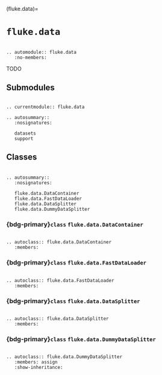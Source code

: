 (fluke.data)=

# ``fluke.data``

```{eval-rst}

.. automodule:: fluke.data
   :no-members:

```

TODO

## Submodules

```{eval-rst}

.. currentmodule:: fluke.data

.. autosummary::
   :nosignatures:

   datasets
   support

```

<h2>

Classes

</h2>

```{eval-rst}

.. autosummary:: 
   :nosignatures:

   fluke.data.DataContainer
   fluke.data.FastDataLoader
   fluke.data.DataSplitter
   fluke.data.DummyDataSplitter
```

<h3>

{bdg-primary}`class` ``fluke.data.DataContainer``

</h3>

```{eval-rst}

.. autoclass:: fluke.data.DataContainer
   :members:

```

<h3>

{bdg-primary}`class` ``fluke.data.FastDataLoader``

</h3>

```{eval-rst}

.. autoclass:: fluke.data.FastDataLoader
   :members:

```


<h3>

{bdg-primary}`class` ``fluke.data.DataSplitter``

</h3>

```{eval-rst}

.. autoclass:: fluke.data.DataSplitter
   :members:

```

<h3>

{bdg-primary}`class` ``fluke.data.DummyDataSplitter``

</h3>

```{eval-rst}

.. autoclass:: fluke.data.DummyDataSplitter
   :members: assign
   :show-inheritance:

```
